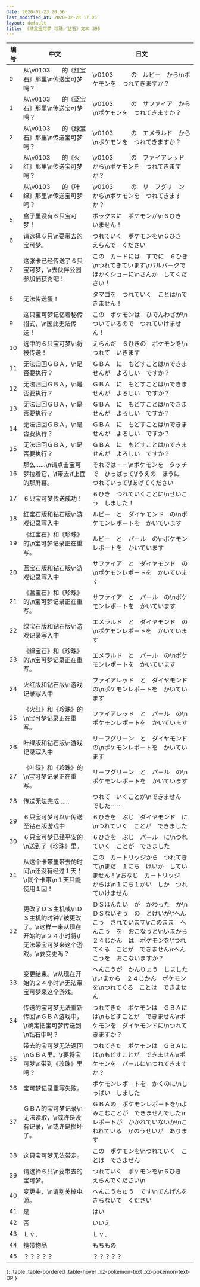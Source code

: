 ```yaml
---
date: 2020-02-23 20:56
last_modified_at: 2020-02-28 17:05
layout: default
title: 《精灵宝可梦 珍珠／钻石》文本 395
---
```

| 编号 | 中文 | 日文 |
| ---- | ---- | ---- |
| 0 | 从\v0103　　的《红宝石》那里\n传送宝可梦吗？ | \v0103　　　の　ルビ－　から\nポケモンを　つれてきますか？ |
| 1 | 从\v0103　　的《蓝宝石》那里\n传送宝可梦吗？ | \v0103　　　の　サファイア　から\nポケモンを　つれてきますか？ |
| 2 | 从\v0103　　的《绿宝石》那里\n传送宝可梦吗？ | \v0103　　　の　エメラルド　から\nポケモンを　つれてきますか？ |
| 3 | 从\v0103　　的《火红》那里\n传送宝可梦吗？ | \v0103　　　の　ファイアレッド　から\nポケモンを　つれてきますか？ |
| 4 | 从\v0103　　的《叶绿》那里\n传送宝可梦吗？ | \v0103　　　の　リ－フグリ－ン　から\nポケモンを　つれてきますか？ |
| 5 | 盒子里没有６只宝可梦！ | ボックスに　ポケモンが\n６ひき　いません！ |
| 6 | 请选择６只\n要带去的宝可梦。 | つれていく　ポケモンを\n６ひき　えらんで　ください |
| 7 | 这张卡已经传送了６只宝可梦，\r去伙伴公园参加捕获秀吧！ | この　カ－ドには　すでに　６ひき\nつれてきています\rパルパ－クで　ほかくショ－に\nさんか　してください！ |
| 8 | 无法传送蛋！ | タマゴを　つれていく　ことは\nできません！ |
| 9 | 这只宝可梦记忆着秘传招式，\n因此无法传送！ | この　ポケモンは　ひでんわざが\nついているので　つれていけません！ |
| 10 | 选中的６只宝可梦\n将被传送！ | えらんだ　６ひきの　ポケモンを\nつれて　いきます |
| 11 | 无法归回ＧＢＡ，\n是否要执行？ | ＧＢＡ　に　もどすことは\nできませんが　よろしい　ですか？ |
| 12 | 无法归回ＧＢＡ，\n是否要执行？ | ＧＢＡ　に　もどすことは\nできませんが　よろしい　ですか？ |
| 13 | 无法归回ＧＢＡ，\n是否要执行？ | ＧＢＡ　に　もどすことは\nできませんが　よろしい　ですか？ |
| 14 | 无法归回ＧＢＡ，\n是否要执行？ | ＧＢＡ　に　もどすことは\nできませんが　よろしい　ですか？ |
| 15 | 无法归回ＧＢＡ，\n是否要执行？ | ＧＢＡ　に　もどすことは\nできませんが　よろしい　ですか？ |
| 16 | 那么……\n请点击宝可梦拉着它，\f带去\f上面的那屏幕。 | それでは⋯⋯\nポケモンを　タッチで　ひっぱって\fうえの　ほうに　つれていって\fあげてください |
| 17 | ６只宝可梦传送成功！ | ６ひき　つれていくことに\nせいこう　しました！ |
| 18 | 红宝石版和钻石版\n游戏记录写入中 | ルビ－　と　ダイヤモンド　の\nポケモンレポ－トを　かいています |
| 19 | 《红宝石》和《珍珠》的\n宝可梦记录正在重写。 | ルビ－　と　パ－ル　の\nポケモンレポ－トを　かいています |
| 20 | 蓝宝石版和钻石版\n游戏记录写入中 | サファイア　と　ダイヤモンド　の\nポケモンレポ－トを　かいています |
| 21 | 《蓝宝石》和《珍珠》的\n宝可梦记录正在重写。 | サファイア　と　パ－ル　の\nポケモンレポ－トを　かいています |
| 22 | 绿宝石版和钻石版\n游戏记录写入中 | エメラルド　と　ダイヤモンド　の\nポケモンレポ－トを　かいています |
| 23 | 《绿宝石》和《珍珠》的\n宝可梦记录正在重写。 | エメラルド　と　パ－ル　の\nポケモンレポ－トを　かいています |
| 24 | 火红版和钻石版\n游戏记录写入中 | ファイアレッド　と　ダイヤモンド　の\nポケモンレポ－トを　かいています |
| 25 | 《火红》和《珍珠》的\n宝可梦记录正在重写。 | ファイアレッド　と　パ－ル　の\nポケモンレポ－トを　かいています |
| 26 | 叶绿版和钻石版\n游戏记录写入中 | リ－フグリ－ン　と　ダイヤモンド　の\nポケモンレポ－トを　かいています |
| 27 | 《叶绿》和《珍珠》的\n宝可梦记录正在重写。 | リ－フグリ－ン　と　パ－ル　の\nポケモンレポ－トを　かいています |
| 28 | 传送无法完成…… | つれて　いくことが\nできません　でした⋯⋯ |
| 29 | ６只宝可梦可以\n传送至钻石版游戏中 | ６ひきを　ぶじ　ダイヤモンド　に\nつれていく　ことが　できました |
| 30 | ６只宝可梦已经平安的\n送到了《珍珠》里。 | ６ひきを　ぶじ　パ－ル　に\nつれていく　ことが　できました |
| 31 | 从这个卡带里带去的时间\n还没有经过１天！\r同个卡带\n１天只能使用１回！ | この　カ－トリッジから　つれてきて\nまだ　１にち　けいか　していません！\rおなじ　カ－トリッジ　からは\n１にち１かい　しか　つれていけません |
| 32 | 更改了ＤＳ主机或\nＤＳ主机的时钟\f被更改了。\r这样一来从现在开始的\n２４小时将\f无法带宝可梦来这个游戏。\r要变更吗？ | ＤＳほんたい　が　かわった　か\nＤＳないぞう　の　とけいが\fへんこう　されています\rこのまま　へんこう　を　おこなうと\nいまから　２４じかん　は　ポケモンを\fつれてくる　ことが　できません\rへんこうを　おこないますか？ |
| 33 | 变更结束。\r从现在开始的２４小时\n无法带宝可梦来这个游戏。 | へんこうが　かんりょう　しました\rいまから　２４じかん　ポケモンを\nつれてくる　ことは　できません |
| 34 | 传送的宝可梦无法重新传回\nＧＢＡ游戏中，\r确定把宝可梦传送到\n钻石中吗？ | つれてきた　ポケモンは　ＧＢＡには\nもどすことが　できません\rポケモンを　ダイヤモンドに\nつれてきますか？ |
| 35 | 带去的宝可梦无法返回\nＧＢＡ里。\r要将宝可梦\n带到《珍珠》里吗？ | つれてきた　ポケモンは　ＧＢＡには\nもどすことが　できません\rポケモンを　パ－ルに\nつれてきますか？ |
| 36 | 宝可梦记录重写失败。 | ポケモンレポ－トを　かくのに\nしっぱい　しました |
| 37 | ＧＢＡ的宝可梦记录\n无法读取，\r或许是没有记录，\n或许是损坏了。 | ＧＢＡの　ポケモンレポ－トを\nよみこむことが　できませんでした\rレポ－トが　かかれていないか\nこわれている　かのうせいが　あります |
| 38 | 这只宝可梦无法带走。 | この　ポケモンを\nつれていく　ことは　できません |
| 39 | 请选择６只\n要带去的宝可梦。 | つれていく　ポケモンを\n６ひき　えらんでください\n |
| 40 | 变更中，\n请别关掉电源。 | へんこうちゅう　です\nでんげんを　きらないで　ください |
| 41 | 是 | はい |
| 42 | 否 | いいえ |
| 43 | Ｌｖ． | Ｌｖ． |
| 44 | 携带物品 | もちもの |
| 45 | ？？？？？ | ？？？？？ |
{: .table .table-bordered .table-hover .xz-pokemon-text .xz-pokemon-text-DP }